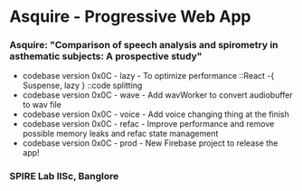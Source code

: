 # Asquire - Progressive Web App

### Asquire: "Comparison of speech analysis and spirometry in asthematic subjects: A prospective study"

-   codebase version 0x0C - lazy - To optimize performance ::React -{ Suspense, lazy } ::code splitting
-   codebase version 0x0C - wave - Add wavWorker to convert audiobuffer to wav file
-   codebase version 0x0C - voice - Add voice changing thing at the finish
-   codebase version 0x0C - refac - Improve performance and remove possible memory leaks and refac state management
-   codebase version 0x0C - prod - New Firebase project to release the app!

### SPIRE Lab IISc, Banglore
